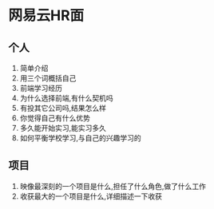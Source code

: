 # 网易云HR面
## 个人
1. 简单介绍
2. 用三个词概括自己
3. 前端学习经历
4. 为什么选择前端,有什么契机吗
4. 有投其它公司吗,结果怎么样
5. 你觉得自己有什么优势
6. 多久能开始实习,能实习多久
7. 如何平衡学校学习,与自己的兴趣学习的

## 项目
1. 映像最深刻的一个项目是什么,担任了什么角色,做了什么工作
2. 收获最大的一个项目是什么,详细描述一下收获